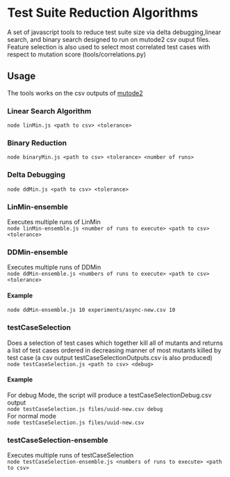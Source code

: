 # Test Suite Reduction Algorithms
A set of javascript tools to reduce test suite size via delta debugging,linear search, and binary search designed to run on mutode2 csv ouput files. Feature selection is also used to select most correlated test cases with respect to mutation score (tools/correlations.py)  
## Usage
The tools works on the csv outputs of [mutode2](https://github.com/saifullah73/mutode2)
### Linear Search Algorithm
`node linMin.js <path to csv> <tolerance>`

### Binary Reduction
`node binaryMin.js <path to csv> <tolerance> <number of runs>`  

### Delta Debugging
`node ddMin.js <path to csv> <tolerance>`

### LinMin-ensemble  
Executes multiple runs of LinMin  
`node linMin-ensemble.js <number of runs to execute> <path to csv> <tolerance>`  

### DDMin-ensemble  
Executes multiple runs of DDMin  
`node ddMin-ensemble.js <numbers of runs to execute> <path to csv> <tolerance>`  
#### Example   
`node ddMin-ensemble.js 10 experiments/async-new.csv 10`  

### testCaseSelection  
Does a selection of test cases which together kill all of mutants and returns a list of test cases ordered in decreasing manner of most mutants killed by test case (a csv output testCaseSelectionOutputs.csv is also produced)  
`node testCaseSelection.js <path to csv> <debug>`  
#### Example  
For debug Mode, the script will produce a testCaseSelectionDebug.csv output   
`node testCaseSelection.js files/uuid-new.csv debug`    
For normal mode  
`node testCaseSelection.js files/uuid-new.csv`  


### testCaseSelection-ensemble  
Executes multiple runs of testCaseSelection  
`node testCaseSelection-ensemble.js <numbers of runs to execute> <path to csv>`  
